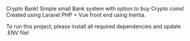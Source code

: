Crypto Bank! 
Simple small Bank system with option to buy Crypto coins!
Created using Laravel PHP + Vue front end using Inertia.


To run this project, please install all required dependencies and update .ENV file!
